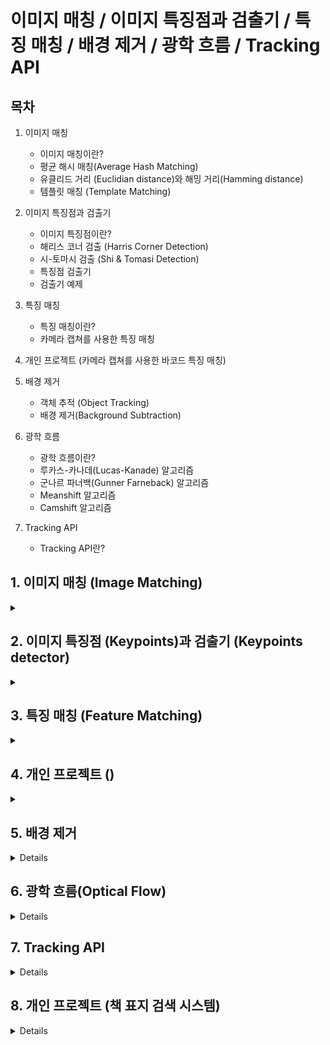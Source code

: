 # 이미지 매칭 / 이미지 특징점과 검출기 / 특징 매칭 / 배경 제거 / 광학 흐름 / Tracking API

## 목차
1. 이미지 매칭
   - 이미지 매칭이란?
   - 평균 해시 매칭(Average Hash Matching)
   - 유클리드 거리 (Euclidian distance)와 해밍 거리(Hamming distance)
   - 템플릿 매칭 (Template Matching)

2. 이미지 특징점과 검출기
   - 이미지 특징점이란?
   - 해리스 코너 검출 (Harris Corner Detection)
   - 시-토마시 검출 (Shi & Tomasi Detection)
   - 특징점 검출기
   - 검출기 예제
  
3. 특징 매칭
   - 특징 매칭이란?
   - 카메라 캡쳐를 사용한 특징 매칭
  
4. 개인 프로젝트 (카메라 캡쳐를 사용한 바코드 특징 매칭)

5. 배경 제거
   - 객체 추적 (Object Tracking)
   - 배경 제거(Background Subtraction)

6. 광학 흐름
   - 광학 흐름이란?
   - 루카스-카나데(Lucas-Kanade) 알고리즘
   - 군나르 파너백(Gunner Farneback) 알고리즘
   - Meanshift 알고리즘
   - Camshift 알고리즘
  
7. Tracking API
   - Tracking API란?

## 1. 이미지 매칭 (Image Matching)
<details>
<summary></summary>
<div markdown="1">

## **1-1. 이미지 매칭이란?**

서로 다른 **두 이미지를 비교해서 짝이 맞는 같은 형태의 객체**가 있는지 찾아내는 기술

의미있는 특징들을 **적절한 숫자로 변환 후 그 숫자를 비교하여 적합성을 판단**한다.

> 특징을 대표하는 숫자를 _특징 벡터_ 또는 _특징 디스크립터_ 라고 한다.

## **1-2. 평균 해시 매칭(Average Hash Matching)**

효과는 떨어지지만 구현이 아주 간단한 이미지 매칭 기법

특징 벡터를 평균값으로 구한다.

[특징 벡터 구하는 방법]

> 1. 이미지를 가로 세로 비율과 무관하게 특정한 크기로 축소합니다.
>
> 2. 픽셀 전체의 평균값을 구해서 각 픽셀의 값이 평균보다 작으면 0, 크면 1로 바꿉니다.
>
> 3. 0 또는 1로만 구성된 각 픽셀 값을 1행 1열로 변환합니다. (이는 한 개의 2진수 숫자로 볼 수 있습니다.)

```python3
# 권총을 평균 해시로 변환, 16X16 크기의 평균 해시를 가진다.

import cv2

# @영상 읽어서 그레이 스케일로 변환
img = cv2.imread('../img/pistol.jpg')
gray = cv2.cvtColor(img, cv2.COLOR_BGR2GRAY)

# @8x8 크기로 축소
gray = cv2.resize(gray, (16,16))

# @영상의 평균값 구하기
avg = gray.mean()

# @평균값을 기준으로 0과 1로 변환
bin = 1 * (gray > avg)
print(bin)

# @2진수 문자열을 16진수 문자열로 변환
dhash = []
for row in bin.tolist():
    s = ''.join([str(i) for i in row])
    dhash.append('%02x'%(int(s,2)))
dhash = ''.join(dhash)
print(dhash)

cv2.namedWindow('pistol', cv2.WINDOW_GUI_NORMAL)
cv2.imshow('pistol', img)
cv2.waitKey(0)
```
<img width="410" height="266" alt="image" src="https://github.com/user-attachments/assets/072499eb-fed2-427c-b5b2-e194448c7312" />

<img width="770" height="415" alt="image" src="https://github.com/user-attachments/assets/e895f9ef-c752-47bb-adfc-d445c43d52fd" />



## **1-3. 유클리드 거리 (Euclidian distance)와 해밍 거리(Hamming distance)**

*두 이미지가 얼마나 비슷한지를 측정하는 방법 중 가장 대표적인 두 가지는 다음과 같다.*

## [유클리드 거리]

**두 값의 차이로 거리를 계산한다.**

예) 5를 각각 1과 7로 비교할 경우
5와의 유클리드 거리 5-1 = 4와, 7과의 유클리드 거리 7 - 5 = 2이므로 차이가 작은 7이 5와 더 유사하다.

openCV에서는 cv2.norm() 함수를 사용한다.
```
distance = cv2.norm(src1, src2, cv2.NORM_L2)
```
`src1` :	첫 번째 입력 배열 (NumPy 벡터, 이미지 등)

`src2` :	두 번째 입력 배열 (크기/타입 동일해야 함)

`cv2.NORM_L2` :	유클리드 거리 방식 (L2 노름)

`distance` :	반환값 - 두 배열 간 유클리드 거리 (float)

## [해밍 거리]

**두 값의 길이가 같을 때 각 자릿 값이 다른 것이 몇개인지를 계산한다.**

예) 12345를 각각 12354와 92345로 비교할 경우
12354와 마지막 두자리가 다르므로 해밍 거리 = 2와, 92345와 처음 한자리가 다르므로 햄이 거리 = 1이므로 92345와 더 유사하다.

openCV에서는 cv2.norm() 함수를 사용한다.
```
distance = cv2.norm(src1, src2, cv2.NORM_HAMMING)
```
`src1` :	첫 번째 이진 시퀀스 (예: dtype=uint8의 배열)

`src2` :	두 번째 이진 시퀀스 (크기 같아야 함)

`cv2.NORM_HAMMING` :	해밍 거리 방식 (각 비트 비교)

`distance` :	반환값 - 두 배열 간 해밍 거리 (int)

```python3
# 사물 이미지 중에서 권총 이미지 찾기, 16X16 평균 해쉬 사용

import cv2
import numpy as np
import glob

img = cv2.imread('../img/pistol.jpg')
cv2.imshow('query', img)

# @비교할 영상들이 있는 경로
search_dir = '../img/101_ObjectCategories'

# @이미지를 16x16 크기의 평균 해쉬로 변환
def img2hash(img):
    gray = cv2.cvtColor(img, cv2.COLOR_BGR2GRAY)
    gray = cv2.resize(gray, (16, 16))
    avg = gray.mean()
    bi = 1 * (gray > avg)
    return bi

# @해밍 거리 측정 함수
def hamming_distance(a, b):
    a = a.reshape(1,-1)
    b = b.reshape(1,-1)
    # 같은 자리의 값이 서로 다른 것들의 합
    distance = (a !=b).sum()
    return distance

# @권총 영상의 해쉬 구하기
query_hash = img2hash(img)

# @이미지 데이타 셋 디렉토리의 모든 영상 파일 경로
img_path = glob.glob(search_dir+'/**/*.jpg')
for path in img_path:

    # 데이타 셋 영상 한개 읽어서 표시
    img = cv2.imread(path)
    cv2.imshow('searching...', img)
    cv2.waitKey(5)

    # 데이타 셋 영상 한개의 해시
    a_hash = img2hash(img)

    # 해밍 거리 산출
    dst = hamming_distance(query_hash, a_hash)

    # 해밍거리 25% 이내만 출력
    if dst/256 < 0.25: 
        print(path, dst/256)
        cv2.imshow(path, img)
        
cv2.destroyWindow('searching...')
cv2.waitKey(0)
cv2.destroyAllWindows()
```
<img width="1280" height="700" alt="image" src="https://github.com/user-attachments/assets/c53f2746-1d31-4eef-8fa5-9a65cffe7227" />



## **1-4. 템플릿 매칭 (Template Matching)**

특정 물체에 대한 이미지를 준비해 두고 **그 물체가 포함되어 있을 것이라 에상할 수 있는 이미지와 비교 매칭**하여 위치는 찾는 방법

cv2.matchTemplate() 함수를 사용한다.
```
result = cv2.matchTemplate(img, templ, method, result, mask)
```
`img `: 입력 이미지

`templ` : 템플릿 이미지

`method` : 매칭 메서드

(cv2.TM_SQDIFF: 제곱 차이 매칭, 완벽 매칭:0, 나쁜 매칭: 큰 값

cv2.TM_SQDIFF_NORMED: 제곱 차이 매칭의 정규화

cv2.TM_CCORR: 상관관계 매칭, 완벽 매칭: 큰 값, 나쁜 매칭: 0

cv2.TM_CCORR_NORMED: 상관관계 매칭의 정규화

cv2.TM_CCOEFF: 상관계수 매칭, 완벽 매칭:1, 나쁜 매칭: -1

cv2.TM_CCOEFF_NORMED: 상관계수 매칭의 정규화)

`result(optional)` : 매칭 결과, (W - w + 1) x (H - h + 1) 크기의 2차원 배열

`mask(optional)` : TM_SQDIFF, TM_CCORR_NORMED인 경우 사용할 마스크

cv2.matchTemplate() 함수를 사용하여 반환된 베열의 최소값 또는 최대값을 구할 때는 cv2.minMaxLoc() 함수를 사용한다.
```
minVal, maxVal, minLoc, maxLoc = cv2.minMaxLoc(src, mask)
```
`src` : 입력 1 채널 배열

`minVal, maxVal` : 배열 전체에서의 최소 값, 최대 값

`minLoc, maxLoc` : 최소 값과 최대 값의 좌표 (x, y)

```python3
# 템플릿 매칭으로 객체 위치 검출

import cv2
import numpy as np

# @입력이미지와 템플릿 이미지 읽기
img = cv2.imread('../img/figures.jpg')
template = cv2.imread('../img/taekwonv1.jpg')
th, tw = template.shape[:2]
cv2.imshow('template', template)

# @3가지 매칭 메서드 순회
methods = ['cv2.TM_CCOEFF_NORMED', 'cv2.TM_CCORR_NORMED', \
                                     'cv2.TM_SQDIFF_NORMED']
'''
출력 값
cv2.TM_CCOEFF_NORMED 0.5131933093070984
cv2.TM_CCORR_NORMED 0.9238022565841675
cv2.TM_SQDIFF_NORMED 0.17028295993804932
'''

for i, method_name in enumerate(methods):
    img_draw = img.copy()
    method = eval(method_name)

    # 템플릿 매칭
    res = cv2.matchTemplate(img, template, method)

    # 최솟값, 최댓값과 그 좌표 구하기
    min_val, max_val, min_loc, max_loc = cv2.minMaxLoc(res)
    print(method_name, min_val, max_val, min_loc, max_loc)

    # TM_SQDIFF의 경우 최솟값이 좋은 매칭, 나머지는 그 반대
    if method in [cv2.TM_SQDIFF, cv2.TM_SQDIFF_NORMED]:
        top_left = min_loc
        match_val = min_val
    else:
        top_left = max_loc
        match_val = max_val

    # 매칭 좌표 구해서 사각형 표시      
    bottom_right = (top_left[0] + tw, top_left[1] + th)
    cv2.rectangle(img_draw, top_left, bottom_right, (0,0,255),2)

    # 매칭 포인트 표시
    cv2.putText(img_draw, str(match_val), top_left, \
                cv2.FONT_HERSHEY_PLAIN, 2,(0,255,0), 1, cv2.LINE_AA)
    cv2.imshow(method_name, img_draw)
    
cv2.waitKey(0)
cv2.destroyAllWindows()
```
<img width="1280" height="470" alt="image" src="https://github.com/user-attachments/assets/da7b2714-c98c-477d-a650-3bcfeffc02a5" />

</div>
</details>

## 2. 이미지 특징점 (Keypoints)과 검출기 (Keypoints detector)

<details>
<summary></summary>
<div markdown="1">

## **2-1. 이미지 특징점이란?**

말 그대로 **이미지에서 특징이 되는 부분**

이미지끼리 매칭시 각 이미지에서 특징이 되는 부분을 비교한다. 즉, 이미지 특징점은 이미지를 매칭 할 때 사용됨

키포인트(Keypoints)라고 하며, 주로 **물체의 모서리나 코너를 특징점으로 사용**한다.

## **2-2. 해리스 코너 검출 (Harris Corner Detection)**

소벨(Sobel) 미분을 사용해 경곗값을 검출하여 경곗값의 경사도 변화량을 측정하여

**변화량이 수직, 수평, 대각선 방향으로 크게 변화하는 것을 코너로 판단하는 방법**

즉, 꼭직점을 특징점으로 사용하여 물체의 특징을 구분한다.

<img width="840" height="359" alt="image" src="https://github.com/user-attachments/assets/4e1262da-5853-47e6-9ef1-01961b1863c6" />



cv2.cornerHarris() 함수를 사용한다.
```
dst = cv2.cornerHarris(src, blockSize, ksize, k, dst, borderType)
```
`src` : 입력 이미지, 그레이 스케일

`blockSize` : 이웃 픽셀 범위

`ksize` : 소벨 미분 필터 크기

`k(optional)` : 코너 검출 상수 (보토 0.04~0.06)

`dst(optional)` : 코너 검출 결과 (src와 같은 크기의 1 채널 배열, 변화량의 값, 지역 최대 값이 코너점을 의미)

`borderType(optional)` : 외곽 영역 보정 형식

```python3
# 해리스 코너 검출

import cv2
import numpy as np

img = cv2.imread('../img/house.jpg')
gray = cv2.cvtColor(img, cv2.COLOR_BGR2GRAY)

# @해리스 코너 검출
corner = cv2.cornerHarris(gray, 2, 3, 0.04)

# @변화량 결과의 최대값 10% 이상의 좌표 구하기
coord = np.where(corner > 0.1* corner.max())
coord = np.stack((coord[1], coord[0]), axis=-1)

# @코너 좌표에 동그리미 그리기
for x, y in coord:
    cv2.circle(img, (x,y), 5, (0,0,255), 1, cv2.LINE_AA)

# @변화량을 영상으로 표현하기 위해서 0~255로 정규화
corner_norm = cv2.normalize(corner, None, 0, 255, cv2.NORM_MINMAX, cv2.CV_8U)

# @화면에 출력
corner_norm = cv2.cvtColor(corner_norm, cv2.COLOR_GRAY2BGR)
merged = np.hstack((corner_norm, img))

cv2.imshow('Harris Corner', merged)
cv2.waitKey()
cv2.destroyAllWindows()
```
<img width="1062" height="350" alt="image" src="https://github.com/user-attachments/assets/2da5b165-b1df-4765-9fb4-fd5987f9488b" />



## **2-3. 시-토마시 검출 (Shi & Tomasi Detection)**

해리스 코너 검출을 개선한 알고리즘

cv2.goodFeaturesToTrack() 함수를 사용한다.
```
corners = cv2.goodFeaturesToTrack(img, maxCorners, qualityLevel, minDistance, corners, mask, blockSize, useHarrisDetector, k)
```
`img` : 입력 이미지

`maxCorners` : 얻고 싶은 코너의 개수, 강한 것 순으로

`qualityLevel` : 코너로 판단할 스레시홀드 값

`minDistance` : 코너 간 최소 거리

`mask(optional)` : 검출에 제외할 마스크

`blockSize(optional)=3` : 코너 주변 영역의 크기

`useHarrisDetector(optional)=False` : 코너 검출 방법 선택 (True: 해리스 코너 검출 방법, False: 시와 토마시 코너 검출 방법)

`k(optional)` : 해리스 코너 검출 방법에 사용할 k 계수

`corners` : 코너 검출 좌표 결과, N x 1 x 2 크기의 배열, 실수 값이므로 정수로 변형 필요

**useHarrisDetector 파라미터에 True를 전달하면 해리스 코너 검출**

**디폴트 값인 False를 전달하면 시와 토마시 코너 검출**

```python3
# 시와 토마시 코너 검출

import cv2
import numpy as np

img = cv2.imread('../img/house.jpg')
gray = cv2.cvtColor(img, cv2.COLOR_BGR2GRAY)

# @시-토마스의 코너 검출 메서드
corners = cv2.goodFeaturesToTrack(gray, 80, 0.01, 10)

# @실수 좌표를 정수 좌표로 변환
corners = np.int32(corners)

# @좌표에 동그라미 표시
for corner in corners:
    x, y = corner[0]
    cv2.circle(img, (x, y), 5, (0,0,255), 1, cv2.LINE_AA)

cv2.imshow('Corners', img)
cv2.waitKey()
cv2.destroyAllWindows()
```
<img width="531" height="350" alt="image" src="https://github.com/user-attachments/assets/85040fea-5ab9-459c-8341-9ed3f3c0e246" />



## **2-4. 특징점 검출기**

특징점 검출기의 반환 결과는 특징점의 좌표뿐 아니라 **다양한 정보도 함께 출력**한다.

detector.detect() 함수를 사용한다._(detector에 각 특징점 검출기 함수를 대입)_
```
keypoints = detector.detect(img, mask): 특징점 검출 함수
```
`img` : 입력 이미지

`mask(optional)` : 검출 제외 마스크

`keypoints` : 특징점 검출 결과 (KeyPoint의 리스트)

```
Keypoint: 특징점 정보를 담는 객체
```
`pt` : 특징점 좌표(x, y), float 타입으로 정수 변환 필요

`size` : 의미 있는 특징점 이웃의 반지름

`angle` : 특징점 방향 (시계방향, -1=의미 없음)

`response` : 특징점 반응 강도 (추출기에 따라 다름)

`octave` : 발견된 이미지 피라미드 계층

`class_id` : 특징점이 속한 객체 ID

특징점을 표시해주는 전용 함수 cv2.drawKeypoints()를 사용한다.
```
outImg = cv2.drawKeypoints(img, keypoints, outImg, color, flags)
```
`img` : 입력 이미지

`keypoints` : 표시할 특징점 리스트

`outImg` : 특징점이 그려진 결과 이미지

`color(optional)` : 표시할 색상 (default: 랜덤)

`flags(optional)' : 표시 방법

(cv2.DRAW_MATCHES_FLAGS_DEFAULT: 좌표 중심에 동그라미만 그림(default)

cv2.DRAW_MATCHES_FLAGS_DRAW_RICH_KEYPOINTS : 동그라미의 크기를 size와 angle을 반영해서 그림)

## **2-5. 검출기 예제**

**[1. GFTTDetector]**
```python3
# GFTTDetector로 특징점 검출

import cv2
import numpy as np
 
img = cv2.imread("../img/house.jpg")
gray = cv2.cvtColor(img, cv2.COLOR_BGR2GRAY)

# Good feature to trac 검출기 생성
gftt = cv2.GFTTDetector_create() 
# 특징점 검출
keypoints = gftt.detect(gray, None)
# 특징점 그리기
img_draw = cv2.drawKeypoints(img, keypoints, None)

# 결과 출력
cv2.imshow('GFTTDectector', img_draw)
cv2.waitKey(0)
cv2.destrolyAllWindows()
```
<img width="531" height="350" alt="image" src="https://github.com/user-attachments/assets/4f8587c4-220d-4e30-bafd-4edc91108bdf" />



**[2. FAST(Feature from Accelerated Segment Test)]**

미분 계산을 하지않고 픽셀 중심으로 원을 그려 코너로 판단함

<img width="550" height="263" alt="image" src="https://github.com/user-attachments/assets/0a0959b3-0638-459a-ba53-01b1fc725e6b" />



```python3
# FAST로 특징점 검출

import cv2
import numpy as np

img = cv2.imread('../img/house.jpg')
gray = cv2.cvtColor(img, cv2.COLOR_BGR2GRAY)

# FASt 특징 검출기 생성
fast = cv2.FastFeatureDetector_create(50)

# 특징점 검출
keypoints = fast.detect(gray, None)

# 특징점 그리기
img = cv2.drawKeypoints(img, keypoints, None)

# 결과 출력
cv2.imshow('FAST', img)
cv2.waitKey()
cv2.destroyAllWindows()
```
<img width="531" height="350" alt="image" src="https://github.com/user-attachments/assets/f5256f33-a410-4144-b8bf-cdf811954f8d" />



**[3. SimpleBlobDetector]**

이진 스케일로 연결된 픽셀 그룹, 자잘한 객체는 노이즈로 한단하고 일정 크기 이상의 큰 객체만 찾는 검출기

```python3
# SimpleBolbDetector 검출기

import cv2
import numpy as np
 
img = cv2.imread("../img/house.jpg")
gray = cv2.cvtColor(img, cv2.COLOR_BGR2GRAY)

# SimpleBlobDetector 생성
detector = cv2.SimpleBlobDetector_create()

# 키 포인트 검출
keypoints = detector.detect(gray)

# 키 포인트를 빨간색으로 표시
img = cv2.drawKeypoints(img, keypoints, None, (0,0,255),\
                flags=cv2.DRAW_MATCHES_FLAGS_DRAW_RICH_KEYPOINTS)
 
cv2.imshow("Blob", img)
cv2.waitKey(0)
```
<img width="531" height="350" alt="image" src="https://github.com/user-attachments/assets/4e910264-2a0e-4930-b2ea-e0f464e957c1" />



**[4. SimpleBlobDetector에 필터 옵션 추가]**
```python3
# 필터 옵션으로 생성한 SimpleBlobDetector 검출기

import cv2
import numpy as np
 
img = cv2.imread("../img/house.jpg")
gray = cv2.cvtColor(img, cv2.COLOR_BGR2GRAY)

# blob 검출 필터 파라미터 생성
params = cv2.SimpleBlobDetector_Params()

# 경계값 조정
params.minThreshold = 10
params.maxThreshold = 240
params.thresholdStep = 5

# 면적 필터 켜고 최소 값 지정
params.filterByArea = True
params.minArea = 200
  
# 컬러, 볼록 비율, 원형비율 필터 옵션 끄기
params.filterByColor = False
params.filterByConvexity = False
params.filterByInertia = False
params.filterByCircularity = False 

# 필터 파라미터로 blob 검출기 생성
detector = cv2.SimpleBlobDetector_create(params)

# 키 포인트 검출
keypoints = detector.detect(gray)

# 키 포인트 그리기
img_draw = cv2.drawKeypoints(img, keypoints, None, None,\
                     cv2.DRAW_MATCHES_FLAGS_DRAW_RICH_KEYPOINTS)

cv2.imshow("Blob with Params", img_draw)
cv2.waitKey(0)
```
<img width="531" height="350" alt="image" src="https://github.com/user-attachments/assets/1272d5b1-089a-4b51-9f45-b8d140081da6" />

</div>
</details>

## 3. 특징 매칭 (Feature Matching)

<details>
<summary></summary>
<div markdown="1">

## **3-1. 특징 매칭이란?**

서로 다른 두 이미지에서 **특징점과 특징 디스크립터**를 비교해 비슷한 객체끼리 짝짖는 것

cv2.DescriptorMatcher_create() 함수를 사용한다.
```
matcher = cv2.DescriptorMatcher_create(matcherType): 매칭기 생성자
```
`matcherType` : 생성할 구현 클래스의 알고리즘

("BruteForce": NORM_L2를 사용하는 BFMatcher

"BruteForce-L1": NORM_L1을 사용하는 BFMatcher

"BruteForce-Hamming": NORM_HAMMING을 사용하는 BRMatcher

"BruteForce-Hamming(2)": NORM_HAMMING2를 사용하는 BFMatcher

"FlannBased": NORM_L2를 사용하는 FlannBasedMatcher)

---

cv2.DescriptorMatcher_create() 함수를 사용하여 생성된 특징 매칭기에서 두 개의 디스크립터를 비교하는 함수는 세 가지가 있다.

<br><br>

**[1. matcher.match()]**
```
matches: matcher.match(queryDescriptors, trainDescriptors, mask): 1개의 최적 매칭
```
`queryDescriptors` : 특징 디스크립터 배열, 매칭의 기준이 될 디스크립터

`trainDescriptors` : 특징 디스크립터 배열, 매칭의 대상이 될 디스크립터

`mask(optional)` : 매칭 진행 여부 마스크

`matches` : 매칭 결과, DMatch 객체의 리스트

<br><br>

**[2. matcher.knnMatch()]**
```
matches = matcher.knnMatch(queryDescriptors, trainDescriptors, k, mask, compactResult): k개의 가장 근접한 매칭
```
`k` : 매칭할 근접 이웃 개수
`compactResult(optional)` : True: 매칭이 없는 경우 매칭 결과에 불포함 (default=False)

<br><br>

**[3. matcher.radiusMatch()]**
```
matches = matcher.radiusMatch(queryDescriptors, trainDescriptors, maxDistance, mask, compactResult): maxDistance 이내의 거리 매칭
```
`maxDistance` : 매칭 대상 거리

<br><br>

위의 세 함수의 반환 결과는 DMatch 객체 리스트로 받는다.
```
DMatch: 매칭 결과를 표현하는 객체
```
`queryIdx` : queryDescriptors의 인덱스

`trainIdx` : trainDescriptors의 인덱스

`imgIdx` : trainDescriptor의 이미지 인덱스

`distance` : 유사도 거리

<br><br>

매칭 결과를 시작적으로 표현하기 위해서 두 이미지를 하나로 합친 후 매칭점끼리 선으로 연결하는 작업을 drawMatches() 함수로 할 수 있다.
```
cv2.drawMatches(img1, kp1, img2, kp2, matches, flags): 매칭점을 이미지에 표시
```
`img1, kp1` : queryDescriptor의 이미지와 특징점

`img2, kp2` : trainDescriptor의 이미지와 특징점

`matches` : 매칭 결과

`flags` : 매칭점 그리기 옵션 (cv2.DRAW_MATCHES_FLAGS_DEFAULT: 결과 이미지 새로 생성(default값)

cv2.DRAW_MATCHES_FLAGS_DRAW_OVER_OUTIMG: 결과 이미지 새로 생성 안 함

cv2.DRAW_MATCHES_FLAGS_DRAW_RICH_KEYPOINTS: 특징점 크기와 방향도 그리기

cv2.DRAW_MATCHES_FLAGS_NOT_DRAW_SINGLE_POINTS: 한쪽만 있는 매칭 결과 그리기 제외)

## **3-2. 카메라 캡쳐를 사용한 특징 매칭**

```python3
import cv2, numpy as np

img1 = None
win_name = 'Camera Matching'
MIN_MATCH = 10

# ORB 검출기 생성
detector = cv2.ORB_create(1000)

# Flann 추출기 생성
FLANN_INDEX_LSH = 6
index_params = dict(algorithm=FLANN_INDEX_LSH,
                   table_number=6,
                   key_size=12,
                   multi_probe_level=1)
search_params = dict(checks=32)
matcher = cv2.FlannBasedMatcher(index_params, search_params)

# 카메라 캡쳐 연결 및 프레임 크기 축소
cap = cv2.VideoCapture(0)              
cap.set(cv2.CAP_PROP_FRAME_WIDTH, 640)
cap.set(cv2.CAP_PROP_FRAME_HEIGHT, 480)

while cap.isOpened():       
    ret, frame = cap.read() 
    if not ret:
        break
        
    if img1 is None:  # 등록된 이미지 없음, 카메라 바이패스
        res = frame
    else:             # 등록된 이미지 있는 경우, 매칭 시작
        img2 = frame
        gray1 = cv2.cvtColor(img1, cv2.COLOR_BGR2GRAY)
        gray2 = cv2.cvtColor(img2, cv2.COLOR_BGR2GRAY)
        
        # 키포인트와 디스크립터 추출
        kp1, desc1 = detector.detectAndCompute(gray1, None)
        kp2, desc2 = detector.detectAndCompute(img2, None)
        
        # 디스크립터가 없으면 건너뛰기
        if desc1 is None or desc2 is None or len(desc1) < 2 or len(desc2) < 2:
            res = frame
        else:
            # k=2로 knnMatch
            matches = matcher.knnMatch(desc1, desc2, 2)
            
            # 이웃 거리의 75%로 좋은 매칭점 추출
            ratio = 0.75
            good_matches = []
            for match_pair in matches:
                if len(match_pair) == 2:
                    m, n = match_pair
                    if m.distance < n.distance * ratio:
                        good_matches.append(m)
            
            print('good matches:%d/%d' % (len(good_matches), len(matches)))
            
            # matchesMask 초기화를 None으로 설정
            matchesMask = None
            
            # 좋은 매칭점 최소 갯수 이상인 경우
            if len(good_matches) > MIN_MATCH: 
                # 좋은 매칭점으로 원본과 대상 영상의 좌표 구하기
                src_pts = np.float32([kp1[m.queryIdx].pt for m in good_matches]).reshape(-1, 1, 2)
                dst_pts = np.float32([kp2[m.trainIdx].pt for m in good_matches]).reshape(-1, 1, 2)
                
                # 원근 변환 행렬 구하기
                mtrx, mask = cv2.findHomography(src_pts, dst_pts, cv2.RANSAC, 5.0)
                
                if mtrx is not None:
                    accuracy = float(mask.sum()) / mask.size
                    print("accuracy: %d/%d(%.2f%%)" % (mask.sum(), mask.size, accuracy * 100))
                    
                    if mask.sum() > MIN_MATCH:  # 정상치 매칭점 최소 갯수 이상인 경우
                        # 마스크를 리스트로 변환 (정수형으로)
                        matchesMask = [int(x) for x in mask.ravel()]
                        
                        # 원본 영상 좌표로 원근 변환 후 영역 표시
                        h, w = img1.shape[:2]
                        pts = np.float32([[[0, 0]], [[0, h-1]], [[w-1, h-1]], [[w-1, 0]]])
                        dst = cv2.perspectiveTransform(pts, mtrx)
                        img2 = cv2.polylines(img2, [np.int32(dst)], True, (0, 255, 0), 3, cv2.LINE_AA)
            
            # 매칭점 그리기
            res = cv2.drawMatches(img1, kp1, img2, kp2, good_matches, None, 
                                matchColor=(0, 255, 0),
                                singlePointColor=None,
                                matchesMask=matchesMask,
                                flags=cv2.DRAW_MATCHES_FLAGS_NOT_DRAW_SINGLE_POINTS)
    
    # 결과 출력
    cv2.imshow(win_name, res)
    key = cv2.waitKey(1) & 0xFF
    
    if key == 27:    # Esc, 종료
        break          
    elif key == ord(' '):  # 스페이스바를 누르면 ROI로 img1 설정
        x, y, w, h = cv2.selectROI(win_name, frame, False)
        if w and h:
            img1 = frame[y:y+h, x:x+w]
            print("ROI 선택됨: (%d, %d, %d, %d)" % (x, y, w, h))

cap.release()                          
cv2.destroyAllWindows()
```
<img width="638" height="508" alt="image" src="https://github.com/user-attachments/assets/ab40d7f8-af8e-4332-b9a4-af848841dd9f" />

<br><br>

<img width="638" height="511" alt="image" src="https://github.com/user-attachments/assets/bfbb3400-353b-41d9-81b1-b1e452fc7a8e" />

<br><br>

<img width="774" height="508" alt="image" src="https://github.com/user-attachments/assets/b1e05947-1224-45b6-a3af-6e8ca730fcb3" />

</div>
</details>

## 4. 개인 프로젝트 ()

<details>
<summary></summary>
<div markdown="1">

```python3
'''
1. 사용자가 스페이스 바를 누름
2. ROI 선택
3. 참조 이미지 저장
4. 실시간 매칭 시작
'''

import cv2, numpy as np
import time     # @@@타임 라이브러리 추가

last_match_time = 0     # @@@초기 값 선언
is_matching = False     # @@@현재 매칭 상태

# @초기 설정
img1 = None                     # ROI로 선택할 이미지
win_name = 'Camera Matching'    # 윈도우 이름
MIN_MATCH = 10                  # 최소 매칭점 갯수 (이 값 이하면 매칭 실패로 간주)

# @ORB 검출기 생성
# ORB_craete() = 이미지에서 ()개의 특징점을 찾는 알고리즘
detector = cv2.ORB_create(1000)

# @Flann 추출기 생성
# 두 이미지의 특징점을 빠르게 매칭
FLANN_INDEX_LSH = 6
index_params = dict(algorithm=FLANN_INDEX_LSH,
                   table_number=6,
                   key_size=12,
                   multi_probe_level=1)
search_params = dict(checks=32)
matcher = cv2.FlannBasedMatcher(index_params, search_params)

# @카메라 캡쳐 연결 및 프레임 크기 축소
cap = cv2.VideoCapture(0)              
cap.set(cv2.CAP_PROP_FRAME_WIDTH, 640)
cap.set(cv2.CAP_PROP_FRAME_HEIGHT, 480)

while cap.isOpened():         # 카메라가 계속 작동하는 동안 
    ret, frame = cap.read() 
    if not ret:
        break
        
    if img1 is None:  # 등록된 이미지 없음, 카메라 바이패스
        res = frame
    else:             # 등록된 이미지 있는 경우, 매칭 시작
        img2 = frame

        # [step 1]
        gray1 = cv2.cvtColor(img1, cv2.COLOR_BGR2GRAY)  # 참조 이미지, 그레이스케일로 바꿈
        gray2 = cv2.cvtColor(img2, cv2.COLOR_BGR2GRAY)  # 현재 카메라 프레임, 그레이스케일로 바꿈
        gray1 = cv2.GaussianBlur(gray1, (5,5), 0) # @@@ 가우시안으로 전처리
        gray2 = cv2.GaussianBlur(gray2, (5,5), 0) # @@@ 가우시안으로 전처리

        # [step 2]
        # @키포인트와 디스크립터 추출
        # kp : keypoints 특징점 위치정보
        # desc : 특징점의 특성을 숫자로 표현
        kp1, desc1 = detector.detectAndCompute(gray1, None) # 참조 이미지의 특징점
        kp2, desc2 = detector.detectAndCompute(img2, None)  # 현재 카메라 이미지의 특징점
        
        # @디스크립터가 없으면 건너뛰기
        if desc1 is None or desc2 is None or len(desc1) < 2 or len(desc2) < 2:
            res = frame
        else:
            # [step 3]
            # k=2로 knnMatch : 각 특징점마다 가장 유사한 2개의 후보를 찾음
            matches = matcher.knnMatch(desc1, desc2, 2)
            
            # [step 4]
            # @이웃 거리의 50%로 좋은 매칭점 추출
            ratio = 0.5
            good_matches = []
            for match_pair in matches:
                if len(match_pair) == 2:
                    m, n = match_pair # 1등, 2등
                    if m.distance < n.distance * ratio: # 1등이 2등보다 25% 좋으면 
                        good_matches.append(m) # 추가한다.
            
            print('good matches:%d/%d' % (len(good_matches), len(matches)))
            
            # @matchesMask 초기화를 None으로 설정
            matchesMask = None
            
            # @좋은 매칭점 최소 갯수 이상인 경우
            if len(good_matches) > MIN_MATCH: 

                # 좋은 매칭점으로 원본과 대상 영상의 좌표 구하기
                src_pts = np.float32([kp1[m.queryIdx].pt for m in good_matches]).reshape(-1, 1, 2)
                dst_pts = np.float32([kp2[m.trainIdx].pt for m in good_matches]).reshape(-1, 1, 2)
                
                # 원근 변환 행렬 구하기
                # RANSAC : 잘못된 매칭점의 outline 제거
                mtrx, mask = cv2.findHomography(src_pts, dst_pts, cv2.RANSAC, 5.0)
                
                if mtrx is not None:
                    accuracy = float(mask.sum()) / mask.size
                    print("accuracy: %d/%d(%.2f%%)" % (mask.sum(), mask.size, accuracy * 100))
                    
                    if mask.sum() > MIN_MATCH:  # 정상치 매칭점 최소 갯수 이상인 경우
                        # 마스크를 리스트로 변환 (정수형으로)
                        matchesMask = [int(x) for x in mask.ravel()]
                        
                        # 결과 시작화
                        # 원본 영상 좌표로 원근 변환 후 영역 표시
                        h, w = img1.shape[:2]
                        pts = np.float32([[[0, 0]], [[0, h-1]], [[w-1, h-1]], [[w-1, 0]]])
                        dst = cv2.perspectiveTransform(pts, mtrx)
                        img2 = cv2.polylines(img2, [np.int32(dst)], True, (0, 255, 0), 3, cv2.LINE_AA)

                        # @@@ MATCH! 텍스트 출력 조건 추가
                        if mask.size >= 40 and accuracy * 100 >= 95.0:
                            last_match_time = time.time()
                            is_matching = True
            
            # @매칭점 그리기
            res = cv2.drawMatches(img1, kp1, img2, kp2, good_matches, None, 
                                matchColor=(0, 255, 0),
                                singlePointColor=None,
                                matchesMask=matchesMask,
                                flags=cv2.DRAW_MATCHES_FLAGS_NOT_DRAW_SINGLE_POINTS)
 
            # @@@ MATCH! 글자 출력 2초 동안 유지
            if time.time() - last_match_time <= 2.0:  # 최근 2초 이내라면
                cv2.putText(res, 'MATCH!', (50, 70), cv2.FONT_HERSHEY_SIMPLEX, 2.0, (0, 0, 255), 4, cv2.LINE_AA)
            else:
                cv2.putText(res, 'NOT MATCH', (50, 70), cv2.FONT_HERSHEY_SIMPLEX, 1.5, (255, 0, 0), 3, cv2.LINE_AA)
   
    # @결과 출력
    cv2.imshow(win_name, res)
    key = cv2.waitKey(1) & 0xFF
    
    if key == 27:    # Esc, 종료
        break          
    elif key == ord(' '):  # 스페이스바를 누르면 ROI로 img1 설정
        x, y, w, h = cv2.selectROI(win_name, frame, False)
        if w and h:
            img1 = frame[y:y+h, x:x+w]
            print("ROI 선택됨: (%d, %d, %d, %d)" % (x, y, w, h))

cap.release()                          
cv2.destroyAllWindows()
```
<img width="639" height="508" alt="image" src="https://github.com/user-attachments/assets/80496cf1-f5f8-43e3-9535-fd06a4508dc6" />

<br><br>

<img width="638" height="508" alt="image" src="https://github.com/user-attachments/assets/0b7f378f-8c8b-4ad0-8745-5902caea5e80" />

<br><br>

<img width="1058" height="507" alt="image" src="https://github.com/user-attachments/assets/078d9410-5318-47fc-baff-068525719526" />

<br><br>

<img width="1058" height="508" alt="image" src="https://github.com/user-attachments/assets/1ea69aba-5b37-473f-9195-ef376b35656a" />

</div>
</details>

## 5. 배경 제거

<details>
<semmary></semmary>
<div markdown="1">

## **5-1. 객체 추적 (Object Tracking)**

**동영상에서 지속적으로 움직이는 객체를 찾는 방법**

배경 제거는 객체 추적의 다양한 방법 중 하나이다.

## **5-2. 배경 제거(Background Subtraction)**

객체를 명확하게 파악하기 위해서 객체를 포함하는 영상에서 **객체가 없는 배경 영상을 빼는 방법** 즉, 배경을 모두 제거하여 객체만 남기는 것

<img width="473" height="250" alt="image" src="https://github.com/user-attachments/assets/e163899f-1baa-418e-a93a-c8022a63e66f" />

<br><br>

cv2.createBackgroundSubtractorMOG2() 함수를 사용한다.
```
cv2.createBackgroundSubtractorMOG2(history, varThreshold, detectShadows)
```
`history=500` : 히스토리 개수

`varThreshold=16` : 분산 임계 값

`detectShadows=True` : 그림자 표시

<br><br>

배경 제거 객체 인터페이스 함수는 다음 주 종류가 있다.

```
foregroundmask = backgroundsubtractor.apply(img, foregroundmask, learningRate)
```
`img` : 입력 영상

`foregroundmask` : 전경 마스크

`learningRate=-1` : 배경 훈련 속도(0~1, -1: 자동)

<br><br>

```
backgroundImage = backgroundsubtractor.getBackgroundImage(backgroundImage)
```
`backgroundImage` : 훈련용 배경 이미지

<br><br>

```python3
# BackgroundSubtractorMOG로 배경 제거

import numpy as np, cv2

cap = cv2.VideoCapture('../img/walking.avi')
fps = cap.get(cv2.CAP_PROP_FPS) # 프레임 수 구하기
delay = int(1000/fps)

# 배경 제거 객체 생성
# history : 과거 프레임의 객수, 배경을 학습하는데 얼마나 많으 프레임을 기억할지 정함
# varThreshold : 픽셀이 객체인지 배경인지 구분하는 기준
fgbg = cv2.createBackgroundSubtractorMOG2(50, 45, detectShadows=False)
while cap.isOpened():
    ret, frame = cap.read()
    if not ret:
        break
    # 배경 제거 마스크 계산 --- ②
    fgmask = fgbg.apply(frame)
    cv2.imshow('frame',frame)
    cv2.imshow('bgsub',fgmask)
    if cv2.waitKey(1) & 0xff == 27:
        break

cap.release()
cv2.destroyAllWindows()
```
<img width="600" height="241" alt="image" src="https://github.com/user-attachments/assets/68a2f4d8-aadb-461b-8268-9d99499e8cf1" />

</div>
</details>

## 6. 광학 흐름(Optical Flow)

<details>
<semmary></semmary>
<div markdown="1">

## **6-1. 공학 흐름이란?**

**영상 내 물체의 움직임 패턴을 뜻한다.**

영상 내 물체가 어느 방향으로 얼마나 움직였는지 파악하는 것은 물론, 추가 연산을 통해 움직임을 예측 할 수도 있다.

<img width="437" height="194" alt="image" src="https://github.com/user-attachments/assets/52bf5f21-9be6-4d0a-8c41-bb95ca87e6b9" />

<br><br>

_광학 흐름은 다음 두가지 가설을 가정한다._

`1. 연속된 프레임 사이에서 움직이는 물체의 픽셀 강도(intensity)는 변함이 없다.`

`2. 이웃하는 픽셀은 비슷한 움직임을 갖는다.`

## **6-2. 루카스-카나데(Lucas-Kanade) 알고리즘**

**이웃하는 픽셀은 비슷한 움직임을 갖는다는 가정을 활용한 광학 흐름 알고리즘**

cv2.calcOpticalFlowPyrLK() 함수를 사용한다.
```
nextPts, status, err = cv2.calcOpticalFlowPyrLK(prevImg, nextImg, prevPts, nextPts, status, err, wirnSize, maxLevel, criteria, flags, minEigThreshold)
```
`prevImg` : 이전 프레임 영상

`nextImg` : 다음 프레임 영상

`prevPts` : 이전 프레임의 코너 특징점, cv2.goodFeaturesToTrack()으로 검출

`nextPst` : 다음 프레임에서 이동한 코너 특징점

`status` : 결과 상태 벡터, nextPts와 같은 길이, 대응점이 있으면 1, 없으면 0

`err` : 결과 에러 벡터, 대응점 간의 오차

`winSize=(21,21)` : 각 이미지 피라미드의 검색 윈도 크기

`maxLevel=3` : 이미지 피라미드 계층 수

`criteria=(COUNT+EPS, 30, 0.01)` : 반복 탐색 중지 요건

cv2.TERM_CRITERIA_EPS: 정확도가 epsilon보다 작으면 중지,

cv2.TERM_CRITERIA_MAX_ITER: max_iter 횟수를 채우면 중지,

cv2.TERM_CRITERIA_COUNT: MAX_ITER와 동일,

max_iter: 최대 반복 횟수, epsilon: 최소 정확도)

`flgs=0` : 연산 모드 (0: prevPts를 nextPts의 초기 값으로 사용,

cv2.OPTFLOW_USE_INITAL_FLOW: nextPts의 값을 초기 값으로 사용,

cv2.OPTFLOW_LK_GET_MIN_EIGENVALS: 오차를 최소 고유 값으로 계산)

`minEigThreshold=1e-4` : 대응점 계산에 사용할 최소 임계 고유 값

<br><br>

```python3
# calcOpticalFlowPyrLK 추적

import numpy as np, cv2

cap = cv2.VideoCapture('../img/walking.avi')
fps = cap.get(cv2.CAP_PROP_FPS) # 프레임 수 구하기
delay = int(1000/fps)
# 추적 경로를 그리기 위한 랜덤 색상

color = np.random.randint(0,255,(200,3))
lines = None  #추적 선을 그릴 이미지 저장 변수
prevImg = None  # 이전 프레임 저장 변수

# calcOpticalFlowPyrLK 중지 요건 설정
termcriteria =  (cv2.TERM_CRITERIA_EPS | cv2.TERM_CRITERIA_COUNT, 10, 0.03)

while cap.isOpened():
    ret,frame = cap.read()
    if not ret:
        break
    img_draw = frame.copy()
    gray = cv2.cvtColor(frame, cv2.COLOR_BGR2GRAY)

    # 최초 프레임 경우
    if prevImg is None:
        prevImg = gray

        # 추적선 그릴 이미지를 프레임 크기에 맞게 생성
        lines = np.zeros_like(frame)

        # 추적 시작을 위한 코너 검출
        prevPt = cv2.goodFeaturesToTrack(prevImg, 200, 0.01, 10)
    else:
        nextImg = gray

        # 옵티컬 플로우로 다음 프레임의 코너점  찾기
        nextPt, status, err = cv2.calcOpticalFlowPyrLK(prevImg, nextImg, \
                                        prevPt, None, criteria=termcriteria)
       
        # 대응점이 있는 코너, 움직인 코너 선별
        prevMv = prevPt[status==1]
        nextMv = nextPt[status==1]
        for i,(p, n) in enumerate(zip(prevMv, nextMv)):
            px,py = p.ravel()
            nx,ny = n.ravel()
         
            # 이전 코너와 새로운 코너에 선그리기
            cv2.line(lines, (int(px), int(py)), (int(nx),int(ny)), color[i].tolist(), 2)
        
            # 새로운 코너에 점 그리기
            cv2.circle(img_draw, (int(nx),int(ny)), 2, color[i].tolist(), -1)
       
        # 누적된 추적 선을 출력 이미지에 합성
        img_draw = cv2.add(img_draw, lines)
      
        # 다음 프레임을 위한 프레임과 코너점 이월
        prevImg = nextImg
        prevPt = nextMv.reshape(-1,1,2)

    cv2.imshow('OpticalFlow-LK', img_draw)
    key = cv2.waitKey(delay)
    if key == 27 : # Esc:종료
        break
    elif key == 8: # Backspace:추적 이력 지우기
        prevImg = None
cv2.destroyAllWindows()
cap.release()
```
<img width="600" height="472" alt="image" src="https://github.com/user-attachments/assets/66a6e28e-f3a6-4b87-bd2e-4f603648d932" />

<br><br>

## **6-3. 군나르 파너백(Gunner Farneback) 알고리즘**

**영상 전체의 픽셀을 활용하여 광학 흐름을 계산하는 밀집 방식을 활용한 알고리즘**

cv2.calOpticalFlowFarneback() 함수를 사용한다.
```
flow = cv2.calcOpticalFlowFarneback(prev, next, flow, pyr_scale, levels, winsize, iterations, poly_n, poly_sigma, flags)
```
`prev, next` : 이전, 이후 프레임

`flow` : 광학 흐름 계산 결과, 각 픽셀이 이동한 거리 (입력과 동일한 크기)

`pyr_scale` : 이미지 피라미드 스케일

`levels` : 이미지 피라미드 개수

`winsize` : 평균 윈도 크기

`iterations` : 각 피라미드에서 반복할 횟수

`poly_n` : 다항식 근사를 위한 이웃 크기, 5 또는 7

`poly_sigma` : 다항식 근사에서 사용할 가우시안 시그마 (poly_n=5일 때는 1.1, poly_n=7일 때는 1.5)

`flags` : 연산 모드 (cv2.OPTFLOW_USE_INITAL_FLOW: flow 값을 초기 값으로 사용

cv2.OPTFLOW_FARNEBACK_GAUSSIAN : 박스 필터 대신 가우시안 필터 사용)

<br><br>

```python3
# calcOPticalFlowFarneback 추적

import cv2, numpy as np

# 플로우 결과 그리기
def drawFlow(img,flow,step=16):
  h,w = img.shape[:2]

  # 16픽셀 간격의 그리드 인덱스 구하기
  idx_y,idx_x = np.mgrid[step/2:h:step,step/2:w:step].astype(int)
  indices =  np.stack( (idx_x,idx_y), axis =-1).reshape(-1,2)
  
  for x,y in indices:   # 인덱스 순회

    # 각 그리드 인덱스 위치에 점 그리기
    cv2.circle(img, (x,y), 1, (0,255,0), -1)

    # 각 그리드 인덱스에 해당하는 플로우 결과 값 (이동 거리)
    dx,dy = flow[y, x].astype(int)

    # 각 그리드 인덱스 위치에서 이동한 거리 만큼 선 그리기
    cv2.line(img, (x,y), (x+dx, y+dy), (0,255, 0),2, cv2.LINE_AA )


prev = None # 이전 프레임 저장 변수

cap = cv2.VideoCapture('../img/walking.avi')
fps = cap.get(cv2.CAP_PROP_FPS) # 프레임 수 구하기
delay = int(1000/fps)

while cap.isOpened():
  ret,frame = cap.read()
  if not ret: break
  gray = cv2.cvtColor(frame,cv2.COLOR_BGR2GRAY)
  # 최초 프레임 경우 
  if prev is None: 
    prev = gray # 첫 이전 프레임
  else:
    # 이전, 이후 프레임으로 옵티컬 플로우 계산
    flow = cv2.calcOpticalFlowFarneback(prev,gray,None,\
                0.5,3,15,3,5,1.1,cv2.OPTFLOW_FARNEBACK_GAUSSIAN) 
   
    # 계산 결과 그리기, 선언한 함수 호출
    drawFlow(frame,flow)
    
    # 다음 프레임을 위해 이월
    prev = gray
  
  cv2.imshow('OpticalFlow-Farneback', frame)
  if cv2.waitKey(delay) == 27:
      break
cap.release()
cv2.destroyAllWindows()
```
<img width="600" height="472" alt="image" src="https://github.com/user-attachments/assets/59f56c6f-a7d5-4289-ae36-44db171a1140" />

<br><br>

## **6-4. Meanshift 알고리즘**

**객체의 색상 히스토그램 분포를 기반으로 광학 흐름을 추적하는 알고리즘**

cv2.meanShift() 함수를 사용한다.
```
ret, track_window = cv2.meanShift(probImage, window, criteria)
```
`probImage` : 히스토그램 역투영된 이미지. 객체 색 분포를 기반으로 계산된 확률 맵 (8비트 단일 채널).

`window` : 추적을 시작할 초기 검색 창. 형식: (x, y, w, h)

`criteria` : 반복 종료 조건. 튜플 형식

(type: cv2.TERM_CRITERIA_EPS, cv2.TERM_CRITERIA_COUNT 또는 둘의 조합,

max_iter: 최대 반복 횟수,
 
epsilon: 최소 움직임 기준)

<br><br>

```python3
import numpy as np, cv2

roi_hist = None     # 추적 객체 히스토그램 저장 변수
win_name = 'MeanShift Tracking'
termination =  (cv2.TERM_CRITERIA_EPS | cv2.TERM_CRITERIA_COUNT, 10, 1)

cap = cv2.VideoCapture(0)
cap.set(cv2.CAP_PROP_FRAME_WIDTH, 640)
cap.set(cv2.CAP_PROP_FRAME_HEIGHT, 480)
while cap.isOpened():
    ret, frame = cap.read()    
    img_draw = frame.copy()
    
    if roi_hist is not None:  # 추적 대상 객체 히스토그램 등록 됨
        # 전체 영상 hsv 컬로 변환 ---①
        hsv = cv2.cvtColor(frame, cv2.COLOR_BGR2HSV)
        # 전체 영상 히스토그램과 roi 히스트그램 역투영 ---②
        dst = cv2.calcBackProject([hsv], [0], roi_hist, [0,180], 1)
        # 역 투영 결과와 초기 추적 위치로 평균 이동 추적 ---③
        ret, (x,y,w,h) = cv2.meanShift(dst, (x,y,w,h), termination)
        # 새로운 위치에 사각형 표시 ---④
        cv2.rectangle(img_draw, (x,y), (x+w, y+h), (0,255,0), 2)
        # 컬러 영상과 역투영 영상을 통합해서 출력
        result = np.hstack((img_draw, cv2.cvtColor(dst, cv2.COLOR_GRAY2BGR)))
    else:  # 추적 대상 객체 히스토그램 등록 안됨
        cv2.putText(img_draw, "Hit the Space to set target to track", \
                 (10,30),cv2.FONT_HERSHEY_SIMPLEX, 1, (0,0,255), 1, cv2.LINE_AA)
        result = img_draw

    cv2.imshow(win_name, result)
    key = cv2.waitKey(1) & 0xff
    if  key == 27: # Esc
        break
    elif key == ord(' '): # 스페이스-바, ROI 설정
        x,y,w,h = cv2.selectROI(win_name, frame, False)
        if w and h :    # ROI가 제대로 설정됨
            # 초기 추적 대상 위치로 roi 설정 --- ⑤
            roi = frame[y:y+h, x:x+w]
            # roi를 HSV 컬러로 변경 ---⑥
            roi = cv2.cvtColor(roi, cv2.COLOR_BGR2HSV)
            mask = None
            # roi에 대한 히스토그램 계산 ---⑦
            roi_hist = cv2.calcHist([roi], [0], mask, [180], [0,180])
            cv2.normalize(roi_hist, roi_hist, 0, 255, cv2.NORM_MINMAX)
        else:                       # ROI 설정 안됨
            roi_hist = None
else:
    print('no camera!')
    
cap.release()
cv2.destroyAllWindows()
```
<img width="1278" height="509" alt="image" src="https://github.com/user-attachments/assets/fd433a99-92db-4e3d-8282-d8f0b886dc81" />

<br><br>

## **6-5. Camshift 알고리즘**

**MeanShift 알고리즘의 확장판으로, 객체의 크기 변화까지 추적 할 수 있게 개선된 알고리즘**

```
ret, track_window = cv2.CamShift(probImage, window, criteria)
```
`probImage` : 히스토그램 역투영된 8비트 단일 채널 이미지. 추적 대상의 분포를 나타냄

`window` : 추적을 시작할 초기 위치와 크기. 형식: (x, y, w, h)

`criteria` : 반복 종료 조건. 튜플 형식

(type: cv2.TERM_CRITERIA_EPS, cv2.TERM_CRITERIA_COUNT 또는 둘의 조합,

max_iter: 최대 반복 횟수,

epsilon: 최소 움직임 변화량)

<br><br>

```python3
import numpy as np, cv2

roi_hist = None     # 추적 객체 히스토그램 저장 변수
win_name = 'MeanShift Tracking'
termination =  (cv2.TERM_CRITERIA_EPS | cv2.TERM_CRITERIA_COUNT, 10, 1)

cap = cv2.VideoCapture(0)
cap.set(cv2.CAP_PROP_FRAME_WIDTH, 640)
cap.set(cv2.CAP_PROP_FRAME_HEIGHT, 480)
while cap.isOpened():
    ret, frame = cap.read()    
    img_draw = frame.copy()
    
    if roi_hist is not None:  # 추적 대상 객체 히스토그램 등록 됨
        # 전체 영상 hsv 컬로 변환 ---①
        hsv = cv2.cvtColor(frame, cv2.COLOR_BGR2HSV)
        # 전체 영상 히스토그램과 roi 히스트그램 역투영 ---②
        dst = cv2.calcBackProject([hsv], [0], roi_hist, [0,180], 1)
        # 역 투영 결과와 초기 추적 위치로 평균 이동 추적 ---③
        ret, (x,y,w,h) = cv2.CamShift(dst, (x,y,w,h), termination)
        # 새로운 위치에 사각형 표시 ---④
        cv2.rectangle(img_draw, (x,y), (x+w, y+h), (0,255,0), 2)
        # 컬러 영상과 역투영 영상을 통합해서 출력
        result = np.hstack((img_draw, cv2.cvtColor(dst, cv2.COLOR_GRAY2BGR)))
    else:  # 추적 대상 객체 히스토그램 등록 안됨
        cv2.putText(img_draw, "Hit the Space to set target to track", \
                 (10,30),cv2.FONT_HERSHEY_SIMPLEX, 1, (0,0,255), 1, cv2.LINE_AA)
        result = img_draw

    cv2.imshow(win_name, result)
    key = cv2.waitKey(1) & 0xff
    if  key == 27: # Esc
        break
    elif key == ord(' '): # 스페이스-바, ROI 설정
        x,y,w,h = cv2.selectROI(win_name, frame, False)
        if w and h :    # ROI가 제대로 설정됨
            # 초기 추적 대상 위치로 roi 설정 --- ⑤
            roi = frame[y:y+h, x:x+w]
            # roi를 HSV 컬러로 변경 ---⑥
            roi = cv2.cvtColor(roi, cv2.COLOR_BGR2HSV)
            mask = None
            # roi에 대한 히스토그램 계산 ---⑦
            roi_hist = cv2.calcHist([roi], [0], mask, [180], [0,180])
            cv2.normalize(roi_hist, roi_hist, 0, 255, cv2.NORM_MINMAX)
        else:                       # ROI 설정 안됨
            roi_hist = None
else:
    print('no camera!')
    
cap.release()
cv2.destroyAllWindows()
```
<img width="1278" height="505" alt="image" src="https://github.com/user-attachments/assets/866441ee-92bd-4d2b-ad3b-558691f2b611" />

</div>
</details>

## 7. Tracking API

<details>
<semmary></semmary>
<div markdown="1">

## **7-1. Tracking API란?**

**openCV에서 제공하는 객체 추적을 위한 API**

**[Tracking API생성자]**

`tracker = cv2.TrackerBoosting_create()` : AdaBoost 알고리즘 기반

`tracker = cv2.TrackerMIL_create()` : MIL(Multiple Instance Learning) 알고리즘 기반

`tracker = cv2.TrackerKCF_create()` : KCF(Kernelized Correlation Filters) 알고리즘 기반

`tracker = cv2.TrackerTLD_create()` : TLD(Tracking, Learning and Detection) 알고리즘 기반

`tracker = cv2.TrackerMedianFlow_create()` : 객체의 전방향/역방향을 추적해서 불일치성을 측정

`tracker = cv2.TrackerGOTURN_cretae()` : CNN(Convolutional Neural Networks) 기반 - OpenCV 3.4 버전에서는 버그로 동작이 안 됨

`tracker = cv2.TrackerCSRT_create()` : CSRT(Channel and Spatial Reliability)

`tracker = cv2.TrackerMOSSE_create()` : 내부적으로 그레이 스케일 사용

<br><br>

초기화 하는 방법은 다음과 같다.
```
retval = cv2.Tracker.init(img, boundingBox): Tracker 초기화
```
`img` : 입력 영상

`boundingBox` : 추적 대상 객체가 있는 좌표 (x, y)

<br><br>

초기화 후 새로운 영상 프레임에서 객체의 위치를 찾기 위해서는 update() 함수를 사용한다.
```
retval, boundingBox = cv2.Tracker.update(img): 새로운 프레임에서 추적 대상 객체 위치 찾기
```
`img` : 새로운 프레임 영상

`retval` : 추적 성공 여부

`boundingBox` : 새로운 프레임에서의 추적 대상 객체의 새로운 위치 (x, y, w, h)

<br><br>

## **7-2. 예제 코드**

```python3
# Tracker APIs

import cv2

# 트랙커 객체 생성자 함수 리스트
trackers = [cv2.legacy.TrackerBoosting_create,
            cv2.legacy.TrackerMIL_create,
            cv2.legacy.TrackerKCF_create,
            cv2.legacy.TrackerTLD_create,
            cv2.legacy.TrackerMedianFlow_create,
            cv2.legacy.TrackerCSRT_create,
            cv2.legacy.TrackerMOSSE_create]
trackerIdx = 0  # 트랙커 생성자 함수 선택 인덱스
tracker = None
isFirst = True

video_src = 0 # 비디오 파일과 카메라 선택
video_src = "../img/highway.mp4"
cap = cv2.VideoCapture(video_src)
fps = cap.get(cv2.CAP_PROP_FPS) # 프레임 수 구하기
delay = int(1000/fps)
win_name = 'Tracking APIs'
while cap.isOpened():
    ret, frame = cap.read()
    if not ret:
        print('Cannot read video file')
        break
    img_draw = frame.copy()
    if tracker is None: # 트랙커 생성 안된 경우
        cv2.putText(img_draw, "Press the Space to set ROI!!", \
            (100,80), cv2.FONT_HERSHEY_SIMPLEX, 0.75,(0,0,255),2,cv2.LINE_AA)
    else:
        ok, bbox = tracker.update(frame)   # 새로운 프레임에서 추적 위치 찾기
        (x,y,w,h) = bbox
        if ok: # 추적 성공
            cv2.rectangle(img_draw, (int(x), int(y)), (int(x + w), int(y + h)), \
                          (0,255,0), 2, 1)
        else : # 추적 실패
            cv2.putText(img_draw, "Tracking fail.", (100,80), \
                        cv2.FONT_HERSHEY_SIMPLEX, 0.75,(0,0,255),2,cv2.LINE_AA)
    trackerName = tracker.__class__.__name__
    cv2.putText(img_draw, str(trackerIdx) + ":"+trackerName , (100,20), \
                 cv2.FONT_HERSHEY_SIMPLEX, 0.75, (0,255,0),2,cv2.LINE_AA)

    cv2.imshow(win_name, img_draw)
    key = cv2.waitKey(delay) & 0xff
    # 스페이스 바 또는 비디오 파일 최초 실행
    if key == ord(' ') or (video_src != 0 and isFirst): 
        isFirst = False
        roi = cv2.selectROI(win_name, frame, False)  # 초기 객체 위치 설정
        if roi[2] and roi[3]:         # 위치 설정 값 있는 경우
            tracker = trackers[trackerIdx]()    #트랙커 객체 생성
            isInit = tracker.init(frame, roi)
    elif key in range(48, 56): # 0~7 숫자 입력
        trackerIdx = key-48     # 선택한 숫자로 트랙커 인덱스 수정
        if bbox is not None:
            tracker = trackers[trackerIdx]() # 선택한 숫자의 트랙커 객체 생성
            isInit = tracker.init(frame, bbox) # 이전 추적 위치로 추적 위치 초기화
    elif key == 27 : 
        break
else:
    print( "Could not open video")
cap.release()
cv2.destroyAllWindows()
```
<img width="600" height="363" alt="image" src="https://github.com/user-attachments/assets/4b58b7ca-7b62-4dad-8c4c-f6e3c1d35880" />

</div>
</details>

## 8. 개인 프로젝트 (책 표지 검색 시스템)

<details>
<semmary></semmary>
<div markdown="1">

```python3

```

</div>
</details>
